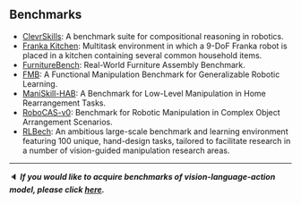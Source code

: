 ## Benchmarks

- [ClevrSkills](https://arxiv.org/abs/2411.09052): A benchmark suite for compositional reasoning  in robotics.
- [Franka Kitchen](https://robotics.farama.org/envs/franka_kitchen/): Multitask environment in which a 9-DoF Franka robot is placed in a kitchen containing several common household items. 
- [FurnitureBench](https://clvrai.github.io/furniture-bench/): Real-World Furniture Assembly Benchmark.
- [FMB](https://functional-manipulation-benchmark.github.io/): A Functional Manipulation Benchmark for Generalizable Robotic Learning.
- [ManiSkill-HAB](https://arxiv.org/abs/2412.13211): A Benchmark for Low-Level Manipulation in Home Rearrangement Tasks.
- [RoboCAS-v0](https://github.com/notFoundThisPerson/RoboCAS-v0):  Benchmark for Robotic Manipulation in Complex Object Arrangement Scenarios.
- [RLBech](https://sites.google.com/view/rlbench): An ambitious large-scale benchmark and learning environment featuring 100 unique, hand-design tasks, tailored to facilitate research in a number of vision-guided manipulation research areas.

---

:speaker: ***If you would like to acquire benchmarks of vision-language-action model, please click [here](https://github.com/Evan-wyl/robotlearning/tree/master/fm/data/vla).***
